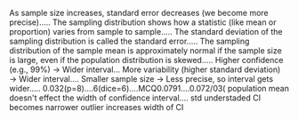 As sample size increases, standard error decreases (we become more precise).....
The sampling distribution shows how a statistic (like mean or proportion) varies from sample to sample.....
The standard deviation of the sampling distribution is called the standard error.....
The sampling distribution of the sample mean is approximately normal if the sample size is large, even if the population distribution is skewed.....
Higher confidence (e.g., 99%) → Wider interval...
More variability (higher standard deviation) → Wider interval....
Smaller sample size → Less precise, so interval gets wider.....
0.032(p=8)....6(dice=6)....MCQ0.0791....0.072/03(
population mean doesn't effect the width of confidence interval....
std understaded CI becomes narrower
outlier increases width of CI
